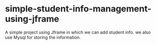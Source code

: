 # simple-student-info-management-using-jframe
A simple project  using Jframe in which we can add student info. we also use Mysql for storing the information.
